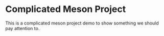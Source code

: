 # Complicated Meson Project

This is a complicated meson project demo to show something we should pay attention to.